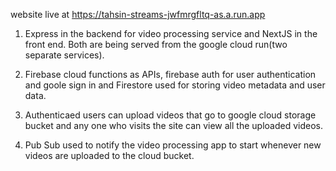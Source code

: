 website live at https://tahsin-streams-jwfmrgfltq-as.a.run.app

1. Express in the backend for video processing service and NextJS in the front end. Both are being served from the google cloud run(two separate services).

2. Firebase cloud functions as APIs, firebase auth for user authentication and goole sign in and Firestore used for storing video metadata and user data.

3. Authenticaed users can upload videos that go to google cloud storage bucket and any one who visits the site can view all the uploaded videos.

4. Pub Sub used to notify the video processing app to start whenever new videos are uploaded to the cloud bucket.